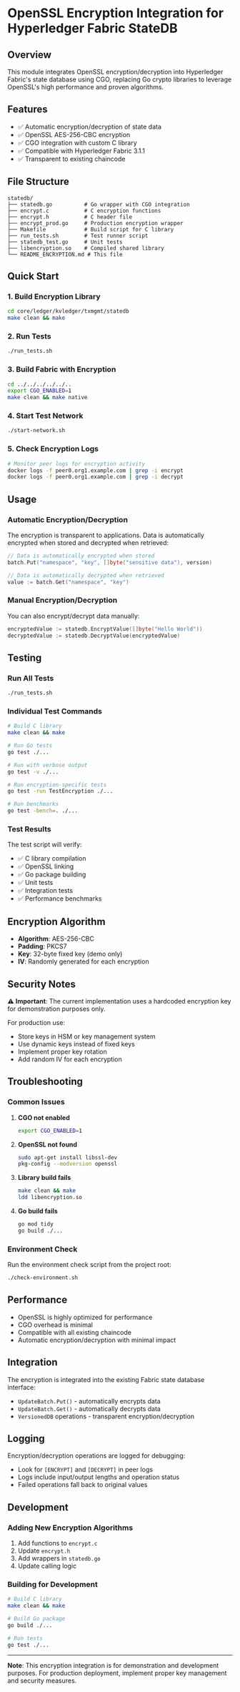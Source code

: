 # OpenSSL Encryption Integration for Hyperledger Fabric StateDB

## Overview

This module integrates OpenSSL encryption/decryption into Hyperledger Fabric's state database using CGO, replacing Go crypto libraries to leverage OpenSSL's high performance and proven algorithms.

## Features

- ✅ Automatic encryption/decryption of state data
- ✅ OpenSSL AES-256-CBC encryption
- ✅ CGO integration with custom C library
- ✅ Compatible with Hyperledger Fabric 3.1.1
- ✅ Transparent to existing chaincode

## File Structure

```
statedb/
├── statedb.go          # Go wrapper with CGO integration
├── encrypt.c           # C encryption functions
├── encrypt.h           # C header file
├── encrypt_prod.go     # Production encryption wrapper
├── Makefile            # Build script for C library
├── run_tests.sh        # Test runner script
├── statedb_test.go     # Unit tests
├── libencryption.so    # Compiled shared library
└── README_ENCRYPTION.md # This file
```

## Quick Start

### 1. Build Encryption Library
```bash
cd core/ledger/kvledger/txmgmt/statedb
make clean && make
```

### 2. Run Tests
```bash
./run_tests.sh
```

### 3. Build Fabric with Encryption
```bash
cd ../../../../../..
export CGO_ENABLED=1
make clean && make native
```

### 4. Start Test Network
```bash
./start-network.sh
```

### 5. Check Encryption Logs
```bash
# Monitor peer logs for encryption activity
docker logs -f peer0.org1.example.com | grep -i encrypt
docker logs -f peer0.org1.example.com | grep -i decrypt
```

## Usage

### Automatic Encryption/Decryption
The encryption is transparent to applications. Data is automatically encrypted when stored and decrypted when retrieved:

```go
// Data is automatically encrypted when stored
batch.Put("namespace", "key", []byte("sensitive data"), version)

// Data is automatically decrypted when retrieved
value := batch.Get("namespace", "key")
```

### Manual Encryption/Decryption
You can also encrypt/decrypt data manually:

```go
encryptedValue := statedb.EncryptValue([]byte("Hello World"))
decryptedValue := statedb.DecryptValue(encryptedValue)
```

## Testing

### Run All Tests
```bash
./run_tests.sh
```

### Individual Test Commands
```bash
# Build C library
make clean && make

# Run Go tests
go test ./...

# Run with verbose output
go test -v ./...

# Run encryption-specific tests
go test -run TestEncryption ./...

# Run benchmarks
go test -bench=. ./...
```

### Test Results
The test script will verify:
- ✅ C library compilation
- ✅ OpenSSL linking
- ✅ Go package building
- ✅ Unit tests
- ✅ Integration tests
- ✅ Performance benchmarks

## Encryption Algorithm

- **Algorithm**: AES-256-CBC
- **Padding**: PKCS7
- **Key**: 32-byte fixed key (demo only)
- **IV**: Randomly generated for each encryption

## Security Notes

⚠️ **Important**: The current implementation uses a hardcoded encryption key for demonstration purposes only.

For production use:
- Store keys in HSM or key management system
- Use dynamic keys instead of fixed keys
- Implement proper key rotation
- Add random IV for each encryption

## Troubleshooting

### Common Issues

1. **CGO not enabled**
   ```bash
   export CGO_ENABLED=1
   ```

2. **OpenSSL not found**
   ```bash
   sudo apt-get install libssl-dev
   pkg-config --modversion openssl
   ```

3. **Library build fails**
   ```bash
   make clean && make
   ldd libencryption.so
   ```

4. **Go build fails**
   ```bash
   go mod tidy
   go build ./...
   ```

### Environment Check
Run the environment check script from the project root:
```bash
./check-environment.sh
```

## Performance

- OpenSSL is highly optimized for performance
- CGO overhead is minimal
- Compatible with all existing chaincode
- Automatic encryption/decryption with minimal impact

## Integration

The encryption is integrated into the existing Fabric state database interface:
- `UpdateBatch.Put()` - automatically encrypts data
- `UpdateBatch.Get()` - automatically decrypts data
- `VersionedDB` operations - transparent encryption/decryption

## Logging

Encryption/decryption operations are logged for debugging:
- Look for `[ENCRYPT]` and `[DECRYPT]` in peer logs
- Logs include input/output lengths and operation status
- Failed operations fall back to original values

## Development

### Adding New Encryption Algorithms
1. Add functions to `encrypt.c`
2. Update `encrypt.h`
3. Add wrappers in `statedb.go`
4. Update calling logic

### Building for Development
```bash
# Build C library
make clean && make

# Build Go package
go build ./...

# Run tests
go test ./...
```

---

**Note**: This encryption integration is for demonstration and development purposes. For production deployment, implement proper key management and security measures. 